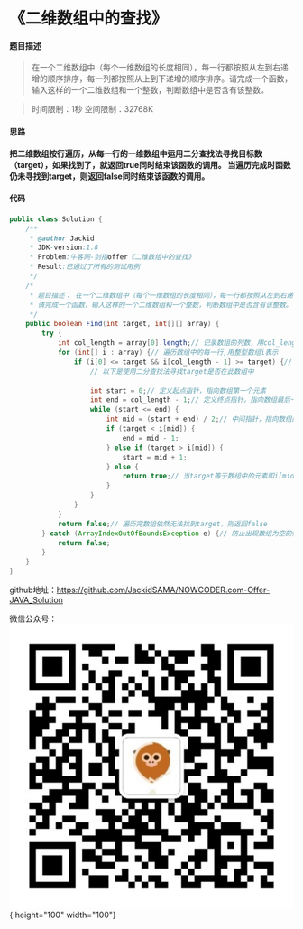 # 《二维数组中的查找》
#### 题目描述
>在一个二维数组中（每个一维数组的长度相同），每一行都按照从左到右递增的顺序排序，每一列都按照从上到下递增的顺序排序。请完成一个函数，输入这样的一个二维数组和一个整数，判断数组中是否含有该整数。

>时间限制：1秒 空间限制：32768K
#### 思路
__把二维数组按行遍历，从每一行的一维数组中运用二分查找法寻找目标数（target），如果找到了，就返回true同时结束该函数的调用。
当遍历完成时函数仍未寻找到target，则返回false同时结束该函数的调用。__

#### 代码
```java
public class Solution {
	/**
	 * @author Jackid
	 * JDK-version:1.8
	 * Problem:牛客网-剑指offer《二维数组中的查找》
	 * Result:已通过了所有的测试用例
	 */
	/*
	 * 题目描述： 在一个二维数组中（每个一维数组的长度相同），每一行都按照从左到右递增的顺序排序，每一列都按照从上到下递增的顺序排序。
	 * 请完成一个函数，输入这样的一个二维数组和一个整数，判断数组中是否含有该整数。
	 */
	public boolean Find(int target, int[][] array) {
		try {
			int col_length = array[0].length;// 记录数组的列数，用col_length表示
			for (int[] i : array) {// 遍历数组中的每一行,用整型数组i表示
				if (i[0] <= target && i[col_length - 1] >= target) {// 判断target是否在此数组范围中，不存在则开始二维数组下一行的遍历
					// 以下是使用二分查找法寻找target是否在此数组中

					int start = 0;// 定义起点指针，指向数组第一个元素
					int end = col_length - 1;// 定义终点指针，指向数组最后一个元素
					while (start <= end) {
						int mid = (start + end) / 2;// 中间指针，指向数组的中间元素
						if (target < i[mid]) {
							end = mid - 1;
						} else if (target > i[mid]) {
							start = mid + 1;
						} else {
							return true;// 当target等于数组中的元素即i[mid]时，为已经找到的情况，直接返回true，函数调用结束。
						}
					}
				}
			}
			return false;// 遍历完数组依然无法找到target，则返回false
		} catch (ArrayIndexOutOfBoundsException e) {// 防止出现数组为空的情况，直接返回false
			return false;
		}
	}
}
```

github地址：https://github.com/JackidSAMA/NOWCODER.com-Offer-JAVA_Solution

微信公众号：
![eee](./images/wechat_qrcode.jpg){:height="100" width="100"}